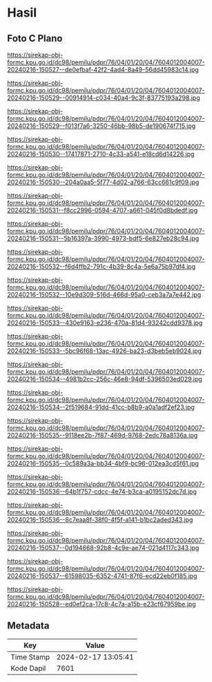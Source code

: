 # Hasil

## Foto C Plano

https://sirekap-obj-formc.kpu.go.id/dc98/pemilu/pdpr/76/04/01/20/04/7604012004007-20240216-150527--de0efbaf-42f2-4ad4-8a49-56dd45983c14.jpg

https://sirekap-obj-formc.kpu.go.id/dc98/pemilu/pdpr/76/04/01/20/04/7604012004007-20240216-150529--00914914-c034-40a4-9c3f-83775193a298.jpg

https://sirekap-obj-formc.kpu.go.id/dc98/pemilu/pdpr/76/04/01/20/04/7604012004007-20240216-150529--f013f7a6-3250-46bb-98b5-de190674f715.jpg

https://sirekap-obj-formc.kpu.go.id/dc98/pemilu/pdpr/76/04/01/20/04/7604012004007-20240216-150530--17417871-2710-4c33-a541-e18cd6d14226.jpg

https://sirekap-obj-formc.kpu.go.id/dc98/pemilu/pdpr/76/04/01/20/04/7604012004007-20240216-150530--204a0aa5-5f77-4d02-a766-63cc661c9f09.jpg

https://sirekap-obj-formc.kpu.go.id/dc98/pemilu/pdpr/76/04/01/20/04/7604012004007-20240216-150531--f8cc2996-0594-4707-a661-045f0d8bdedf.jpg

https://sirekap-obj-formc.kpu.go.id/dc98/pemilu/pdpr/76/04/01/20/04/7604012004007-20240216-150531--5b16397a-3990-4973-bdf5-6e827eb28c94.jpg

https://sirekap-obj-formc.kpu.go.id/dc98/pemilu/pdpr/76/04/01/20/04/7604012004007-20240216-150532--f6d4ffb2-791c-4b39-8c4a-5e6a75b97df4.jpg

https://sirekap-obj-formc.kpu.go.id/dc98/pemilu/pdpr/76/04/01/20/04/7604012004007-20240216-150532--10e9d309-516d-466d-95a0-ceb3a7a7e442.jpg

https://sirekap-obj-formc.kpu.go.id/dc98/pemilu/pdpr/76/04/01/20/04/7604012004007-20240216-150533--430e9163-e236-470a-81d4-93242cdd9378.jpg

https://sirekap-obj-formc.kpu.go.id/dc98/pemilu/pdpr/76/04/01/20/04/7604012004007-20240216-150533--5bc96f68-13ac-4926-ba23-d3beb5eb9024.jpg

https://sirekap-obj-formc.kpu.go.id/dc98/pemilu/pdpr/76/04/01/20/04/7604012004007-20240216-150534--4981b2cc-256c-46e8-94df-5396503ed029.jpg

https://sirekap-obj-formc.kpu.go.id/dc98/pemilu/pdpr/76/04/01/20/04/7604012004007-20240216-150534--2f519684-91dd-41cc-b8b9-a0a1adf2ef23.jpg

https://sirekap-obj-formc.kpu.go.id/dc98/pemilu/pdpr/76/04/01/20/04/7604012004007-20240216-150535--9118ee2b-7f87-469d-9768-2edc78a8136a.jpg

https://sirekap-obj-formc.kpu.go.id/dc98/pemilu/pdpr/76/04/01/20/04/7604012004007-20240216-150535--0c589a3a-bb34-4bf9-bc96-012ea3cd5f61.jpg

https://sirekap-obj-formc.kpu.go.id/dc98/pemilu/pdpr/76/04/01/20/04/7604012004007-20240216-150536--64b1f757-cdcc-4e74-b3ca-a0195152dc7d.jpg

https://sirekap-obj-formc.kpu.go.id/dc98/pemilu/pdpr/76/04/01/20/04/7604012004007-20240216-150536--8c7eaa8f-38f0-4f5f-a141-b1bc2aded343.jpg

https://sirekap-obj-formc.kpu.go.id/dc98/pemilu/pdpr/76/04/01/20/04/7604012004007-20240216-150537--0d194668-92b8-4c9e-ae74-021d4117c343.jpg

https://sirekap-obj-formc.kpu.go.id/dc98/pemilu/pdpr/76/04/01/20/04/7604012004007-20240216-150537--61598035-6352-4741-87f6-ecd22eb0f185.jpg

https://sirekap-obj-formc.kpu.go.id/dc98/pemilu/pdpr/76/04/01/20/04/7604012004007-20240216-150528--ed0ef2ca-17c8-4c7a-a15b-e23cf67959be.jpg


## Metadata

| Key        | Value               |
| ---------- | ------------------- |
| Time Stamp | 2024-02-17 13:05:41 |
| Kode Dapil | 7601                |



